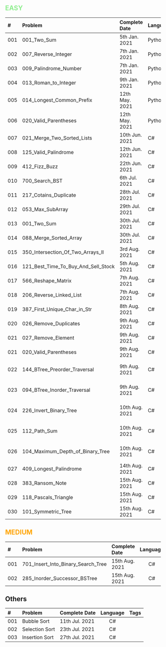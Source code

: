 ## <span style="color:LightGreen">**EASY**</span>

| #     | Problem                               | Complete Date     | Language     | Tags                                    |
| :---  | :---                                  |    :----          | :----        | :----:                                  |
| 001   | 001_Two_Sum                           | 5th Jan.  2021    | Python       |                                         |
| 002   | 007_Reverse_Integer                   | 7th Jan.  2021    | Python       |                                         |
| 003   | 009_Palindrome_Number                 | 7th Jan.  2021    | Python       |                                         |
| 004   | 013_Roman_to_Integer                  | 9th Jan.  2021    | Python       |                                         |
| 005   | 014_Longest_Common_Prefix             | 12th May. 2021    | Python       |                                         |
| 006   | 020_Valid_Parentheses                 | 12th May. 2021    | Python       |                                         |
| 007   | 021_Merge_Two_Sorted_Lists            | 10th Jun. 2021    | C#           | ListNode                                |
| 008   | 125_Valid_Palindrome                  | 12th Jun. 2021    | C#           | String, Regex                           |
| 009   | 412_Fizz_Buzz                         | 22th Jun. 2021    | C#           | String, List                            |
| 010   | 700_Search_BST                        | 6th Jul. 2021     | C#           | Tree, Recursive                         |
| 011   | 217_Cotains_Duplicate                 | 28th Jul. 2021    | C#           | Array                                   |
| 012   | 053_Max_SubArray                      | 29th Jul. 2021    | C#           | Array                                   |
| 013   | 001_Two_Sum                           | 30th Jul. 2021    | C#           | Array                                   |
| 014   | 088_Merge_Sorted_Array                | 30th Jul. 2021    | C#           | Array                                   |
| 015   | 350_Intersection_Of_Two_Arrays_II     | 3rd Aug. 2021     | C#           | Array, List                             |
| 016   | 121_Best_Time_To_Buy_And_Sell_Stock   | 5th Aug. 2021     | C#           | Array                                   |
| 017   | 566_Reshape_Matrix                    | 7th Aug. 2021     | C#           | Array                                   |
| 018   | 206_Reverse_Linked_List               | 7th Aug. 2021     | C#           | ListNode                                |
| 019   | 387_First_Unique_Char_in_Str          | 8th Aug. 2021     | C#           | String, Dictionary                      |
| 020   | 026_Remove_Duplicates                 | 9th Aug. 2021     | C#           | Array                                   |
| 021   | 027_Remove_Element                    | 9th Aug. 2021     | C#           | Array                                   |
| 021   | 020_Valid_Parentheses                 | 9th Aug. 2021     | C#           | String, Dictionary                      |
| 022   | 144_BTree_Preorder_Traversal          | 9th Aug. 2021     | C#           | Tree, Iteratively(stack), Recursive)    |
| 023   | 094_BTree_Inorder_Traversal           | 9th Aug. 2021     | C#           | Tree, Iteratively(stack), Recursive)    |
| 024   | 226_Invert_Binary_Tree                | 10th Aug. 2021    | C#           | Tree, Iteratively(stack), Recursive)    |
| 025   | 112_Path_Sum                          | 10th Aug. 2021    | C#           | Tree, Iteratively(stack), Recursive)    |
| 026   | 104_Maximum_Depth_of_Binary_Tree      | 10th Aug. 2021    | C#           | Tree, Iteratively(queue), Recursive     |
| 027   | 409_Longest_Palindrome                | 14th Aug. 2021    | C#           | String, Dictionary, HashSet             |
| 028   | 383_Ransom_Note                       | 15th Aug. 2021    | C#           | List                                    |
| 029   | 118_Pascals_Triangle                  | 15th Aug. 2021    | C#           | List                                    |
| 030   | 101_Symmetric_Tree                    | 15th Aug. 2021    | C#           | Tree, Recursive                         |

## <span style="color:Orange">**MEDIUM**</span>

| #     | Problem                               | Complete Date     | Language     | Tags                                    | 
| :---  | :---                                  |    :----          | :----:       | :----:                                  |
| 001   | 701_Insert_Into_Binary_Search_Tree    | 15th Aug. 2021    | C#           | Tree, Recursive                         |
| 002   | 285_Inorder_Successor_BSTree          | 15th Aug. 2021    | C#           | Tree, Iteratively                       |

## **Others**</span>

| #     | Problem                       | Complete Date     | Language     | Tags                                    |
| :---  | :---                          |    :----          | :----:       | :----:                                  |
| 001   | Bubble Sort                   | 11th Jul. 2021    | C#           |                                         |
| 002   | Selection Sort                | 23th Jul. 2021    | C#           |                                         |
| 003   | Insertion Sort                | 27th Jul. 2021    | C#           |                                         |